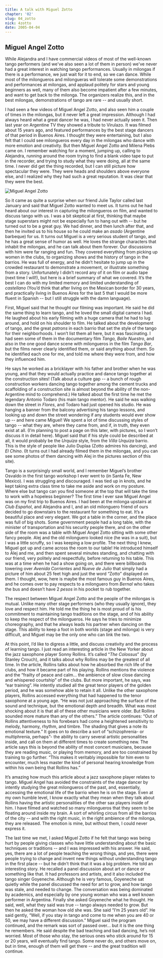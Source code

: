 ```yaml
---
title: A talk with Miguel Zotto
chapter: '02'
slug: 04_zotto
nick: 4zotto
date: 2005-04-04
---
```


## Miguel Angel Zotto

While Alejandra and I have commercial videos of most of the well-known tango performers (and we've also seen a lot of them in person) we've never had a great interest in watching tango performances. Usually in milongas if there is a performance, we just wait for it to end, so we can dance. While most of the milongueros and milongueras will tolerate some demonstrations and performances at milongas, and applaud politely for stars and young beginners as well, many of them also become impatient after a few minutes, and want to get back to the milonga. The organizers realize this, and in the best milongas, demonstrations of tango are rare -- and usually short.

I had seen a few videos of Miguel Angel Zotto, and also seen him a couple of times in the milongas, but it never left a great impression. Although I had always heard what a great dancer he was, I had never actually seen it. Then last year on Argentine TV they showed a tribute to Virulazo. It was filmed about 15 years ago, and featured performances by the best stage dancers of that period in Buenos Aires. I thought they were entertaining, but I also felt that I could see milongueros every day in the milongas who dance with more emotion and creativity. But then Miguel Angel Zotto and Milena Plebs came on. I remember watching for a moment, jumping up, calling to Alejandra, running around the room trying to find a blank video tape to put in the recorder, and trying to study what they were doing, all at the same time. I never did get the thing recorded, but I can still picture how spectacular they were. They were heads and shoulders above everyone else, and I realized why they had such a great reputation. It was clear that they were the best.

![Miguel Angel Zotto](/2_pics/image023.jpg)

So it came as quite a surprise when our friend Julie Taylor called last January and said that Miguel Zotto wanted to meet us. It turns out he had heard about our interest in capturing the milongueros on film, and wanted to discuss tango with us. I was a bit skeptical at first, thinking that maybe stage superstars might not be especially fun to hang out with -- but he turned out to be a great guy. We had dinner, and then lunch after that, and then he invited us to his house so he could make an _asado_ (Argentine barbeque) for us. It turns out Miguel is a very serious student of tango, and he has a great sense of humor as well. He loves the strange characters that inhabit the milongas, and he can talk about them forever. Our discussions with him were far ranging and fun. They covered everything from picking up women in the clubs, to organizing shows and the history of tango in the barrios. He was full of energy, and he didn’t hesitate to jump up in the crowded restaurant to demonstrate a movement, or illustrate something from a story. Unfortunately I didn’t record any of it on film or audio tape (next time I will!), but here is a brief summary of what we covered. It’s the best I can do with my limited memory and limited understanding of _castellano_ (You’d think that after living on the Mexican border for 30 years, and practically living in Buenos Aires for the last 5 that I would be more fluent in Spanish -- but I still struggle with the damn language).

First, Miguel said that he thought our filming was important. He said he did the same thing to learn tango, and he loved the small digital camera I had. He laughed about his early filming with a huge camera that he had to lug around, and hold on his shoulder to film. He talked about the development of tango, and the great _patrons_ in each barrio that set the style of the tango for their neighborhoods. I won’t list them all here, but it was fascinating. I had seen some of them in the documentary film _Tango, Baile Nuestro_, and also in the one good dance scene with milongueros in the film _Tango Bar_, but the films never clearly identified them, or said anything about them. So he identified each one for me, and told me where they were from, and how they influenced him.

He says he worked as a bricklayer with his father and brother when he was young, and that they would actually practice and dance tango together at the construction sites! (Talk about a culture gap -- a bunch of rough construction workers dancing tango together among the cement trucks and scaffolding of a construction site is almost beyond the ability of the non-Argentine mind to comprehend.) He talked about the first time he met the legendary Antonio Todaro (his main tango mentor). He said he was walking down the street in _Flores_, and Todaro had just opened his studio. He was hanging a banner from the balcony advertising his tango lessons, and looking up and down the street wondering if any students would ever show up -- and here came Miguel! We spent a lot of time discussing styles of tango -- what they are, where they came from, and if, in truth, they even exist at all. (I’m planning to post a page on this later, with pictures, so I won’t discuss it in detail here). Miguel said that if his style could be described at all, it would probably be the _Urquiza_ style, from the _Villa Urquiza_ barrio. This is the style of people like Julio Duplaa (Zotto admires his dancing), and _El Chino_. (It turns out I had already filmed them in the milongas, and you can see some photos of them dancing with Alej in the pictures section of this site).

Tango is a surprisingly small world, and I remember Miguel’s brother Osvaldo in the first tango workshop I ever went to (in Santa Fe, New Mexico). I was struggling and discouraged. I was tied up in knots, and he kept taking extra class time to take me aside and work on my posture. Where else but tango can you find someone at the top that will take the time to work with a hopeless beginner? The first time I ever saw Miguel Angel was on my first trip to Buenos Aires. I had been at the milonga upstairs at _Club Español_, and Alejandra and I, and an old milonguero friend of ours decided to go downstairs to the restaurant for something to eat. It’s a beautiful place and very elegant. We got a table in the corner, and the place was full of big shots. Some government people had a long table, with the minister of transportation and his security people there, and on the other side of the room was a table with Miguel Angel Zotto sitting with some other fancy people. Alej and the old milonguero looked nice (he was in a suit), but I was a little scruffy, so I was keeping a low profile. The next thing I knew, Miguel got up and came across the room to our table! He introduced himself to Alej and me, and then spent several minutes standing, and chatting with our friend, very politely and respectfully, before returning to his table. This was at a time when he had a show going on, and there were billboards towering over _Avenida Corrientes_ and _Nueve de Julio_ that simply had a picture of him about 25 feet high and just the word “Zotto” displayed on them. I thought, wow, here is maybe the most famous guy in Buenos Aires, and he comes over to pay respects to a milonguero from _Bernal_ who takes the bus and doesn’t have 2 _pesos_ in his pocket to rub together.

The respect between Miguel Angel Zotto and the people of the milongas is mutual. Unlike many other stage performers (who they usually ignore), they love and respect him. He told me the thing he is most proud of is his commitment to maintaining tango traditions on the stage, and of his ability to keep the respect of the milongueros. He says he tries to minimize choreography, and that he always leads his partner when dancing on the stage. This ability to keep a foot in both worlds (stage and milonga) is very difficult, and Miguel may be the only one who can link the two.

At this point, I’d like to digress a little, and discuss creativity and the process of learning tango. I just read an interesting article in the New Yorker about the jazz saxophone player Sonny Rollins. It’s called “_The Colossus_” (by Stanley Crouch), and it talks about why Rollins may be the greatest of all time. In the article, Rollins talks about how he absorbed the rich life of the clubs, and how it became part of his playing. Rollins mentions the violence and the “frailty of peace and calm… the ambience of slow close dancing and whispered courtship” of the clubs. But more important, he says, was “ear training”. He intently studied all the great tenor players of the golden period, and he was somehow able to retain it all. Unlike the other saxophone players, Rollins accessed everything that had happened to the tenor saxophone at a young age. “He was not just approaching the surface of the sound and technique, but the emotional depth and breadth. What was most shocking about it is that all of these other musicians were older. But Rollins sounded more mature than any of the others.” The article continues: “Out of Rollins attentiveness to his forebears had come a heightened sensitivity to melody, harmony, rhythm, and timbre. The shading that gives a note its emotional texture.” It goes on to describe a sort of “schizophrenia- or multiphrenia, perhaps”- the ability to carry several artistic personalities inside, and call on them at different times to create something new. The article says this is beyond the ability of most concert musicians, because they are reading music, or playing from memory, and are too constrained by training to go further. “This makes it veritably impossible for him even to encounter, much less master the kind of personal hearing knowledge from within his own being that Rollins has.”

It’s amazing how much this article about a jazz saxophone player relates to tango. Miguel Angel has avoided the constraints of the stage dancer by intently studying the great milongueros of the past, and, essentially, accessing the emotional life of the barrio when he is on the stage. Even at my own humble level, I know exactly what they mean when they talk about Rollins having the artistic personalities of the other sax players inside of him. I have filmed and watched so many milongueros that they seem to be floating around inside my brain. A sort of whirling circus from all the barrios of the city -- and with the right music, in the right ambience of the milonga, they are released. The emotion is mine, but without them, I could never express it.

The last time we met, I asked Miguel Zotto if he felt that tango was being hurt by people giving classes who have little understanding about the basic techniques or traditions -- and I was impressed with his answer. He said, yes, there are a lot of people teaching the wrong things, and yes, there were people trying to change and invent new things without understanding tango in the first place -- but he didn’t think that it was a big problem. He told an interesting story. He recalled a panel discussion about art or dance or something like that. It had professors and artists, and it also included the tango singer Goyeneche. Although he is very famous, Goyeneche sat quietly while the panel discussed the need for art to grow, and how tango was stale, and needed to change. The conversation was being dominated by academics, and especially by one young woman who was a well known performer in Argentina. Finally she asked Goyeneche what he thought. He said, well, what they said was true -- tango always needed to grow. But then he asked the woman how old she was. She said “I’m 25 years old”. He said gently, “Well, if you stay in tango and come to me when you are 40 or 50, we may have a different discussion.” Miguel said the program continued, and the remark was sort of passed over… but it is the one thing he remembers. He said despite the bad teaching and bad dancing, he’s not worried. Most of those who stay, the serious ones who stick around for 15 or 20 years, will eventually find tango. Some never do, and others move on, but in time, enough of them will get there -- and the great tradition will continue.

